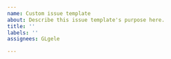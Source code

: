 ```yaml
---
name: Custom issue template
about: Describe this issue template's purpose here.
title: ''
labels: ''
assignees: GLgele

---
```



